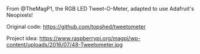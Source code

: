 From @TheMagP1, the RGB LED Tweet-O-Meter, adapted to use Adafruit's Neopixels!

Original code: https://github.com/topshed/tweetometer

Project idea: https://www.raspberrypi.org/magpi/wp-content/uploads/2016/07/48-Tweetometer.jpg
